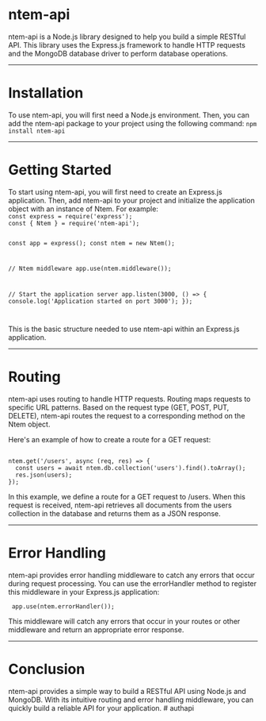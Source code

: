 
<h1>ntem-api</h1>
ntem-api is a Node.js library designed to help you build a simple RESTful API. This library uses the Express.js framework to handle HTTP requests and the MongoDB database driver to perform database operations.

<hr>

<h1>Installation</h1>
To use ntem-api, you will first need a Node.js environment. Then, you can add the ntem-api package to your project using the following command:
<code>npm install ntem-api
</code>

<hr>

<h1>Getting Started</h1>
To start using ntem-api, you will first need to create an Express.js application. Then, add ntem-api to your project and initialize the application object with an instance of Ntem. For example:

<code>
const express = require('express');
const { Ntem } = require('ntem-api');

const app = express();
const ntem = new Ntem();

// Ntem middleware
app.use(ntem.middleware());

// Start the application server
app.listen(3000, () => {
  console.log('Application started on port 3000');
});

</code>

This is the basic structure needed to use ntem-api within an Express.js application.

<hr>

<h1>Routing</h1>
ntem-api uses routing to handle HTTP requests. Routing maps requests to specific URL patterns. Based on the request type (GET, POST, PUT, DELETE), ntem-api routes the request to a corresponding method on the Ntem object.

Here's an example of how to create a route for a GET request:

<code>
ntem.get('/users', async (req, res) => {
  const users = await ntem.db.collection('users').find().toArray();
  res.json(users);
});
</code>


In this example, we define a route for a GET request to /users. When this request is received, ntem-api retrieves all documents from the users collection in the database and returns them as a JSON response.


<hr>

<h1>Error Handling</h1>

ntem-api provides error handling middleware to catch any errors that occur during request processing. You can use the errorHandler method to register this middleware in your Express.js application:

<code> app.use(ntem.errorHandler());
</code>

This middleware will catch any errors that occur in your routes or other middleware and return an appropriate error response.

<hr>

<h1>Conclusion</h1>
ntem-api provides a simple way to build a RESTful API using Node.js and MongoDB. With its intuitive routing and error handling middleware, you can quickly build a reliable API for your application.
# authapi
